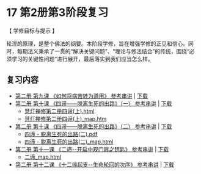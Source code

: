 

# 17 第2册第3阶段复习

【 学修目标与提示 】

轮涅的原理，是整个佛法的纲要。本阶段学修，旨在增强学修的正见和信心。同时，每期法义秉承了一贯的“解决关键问题”、“理论与修法结合”的传统，围绕“必须学习的关键性问题”进行展开，最后落实到我们应当怎么样。

## 复习内容

* [第二册 第九课 《如何将病苦转为道用》 参考串讲](http://view.officeapps.live.com/op/view.aspx?src=https://f.huidengchanxiu.net/hdv/f/up/%E5%A6%82%E4%BD%95%E5%B0%86%E7%97%85%E8%8B%A6%E8%BD%AC%E4%B8%BA.ppt) | [下载](https://f.huidengchanxiu.net/hdv/f/up/%E5%A6%82%E4%BD%95%E5%B0%86%E7%97%85%E8%8B%A6%E8%BD%AC%E4%B8%BA.ppt)
* [第二册 第十课 《四谛——脱离生死的出路》（一） 参考串讲](http://view.officeapps.live.com/op/view.aspx?src=https://f.huidengchanxiu.net/hdv/f/up/%E6%85%A7%E7%81%AF%E7%A6%85%E4%BF%AE%E7%8F%AD%E7%AC%AC%E4%BA%8C%E5%86%8C%E7%AC%AC%E5%8D%81%E8%AF%BE%E5%9B%9B%E8%B0%9B%EF%BC%88%E4%B8%80%EF%BC%89.pptx) | [下载](https://f.huidengchanxiu.net/hdv/f/up/%E6%85%A7%E7%81%AF%E7%A6%85%E4%BF%AE%E7%8F%AD%E7%AC%AC%E4%BA%8C%E5%86%8C%E7%AC%AC%E5%8D%81%E8%AF%BE%E5%9B%9B%E8%B0%9B%EF%BC%88%E4%B8%80%EF%BC%89.pptx)
  * [慧灯禅修第二册四谛(上).html](https://f.huidengchanxiu.net/hdv/f/up/%E6%85%A7%E7%81%AF%E7%A6%85%E4%BF%AE%E7%AC%AC%E4%BA%8C%E5%86%8C%E5%9B%9B%E8%B0%9B%E4%B8%8A.html)
  * [慧灯禅修第二册四谛(上)_map.htm](https://f.huidengchanxiu.net/hdv/f/up/%E6%85%A7%E7%81%AF%E7%A6%85%E4%BF%AE%E7%AC%AC%E4%BA%8C%E5%86%8C%E5%9B%9B%E8%B0%9B%E4%B8%8A_map.html)
* [第二册 第十课 《四谛——脱离生死的出路》（二） 参考串讲](http://view.officeapps.live.com/op/view.aspx?src=https://f.huidengchanxiu.net/hdv/f/up/%E6%85%A7%E7%81%AF%E7%A6%85%E4%BF%AE%E7%8F%AD%E7%AC%AC%E4%BA%8C%E5%86%8C%E7%AC%AC%E5%8D%81%E4%B8%80%E8%AF%BE%E5%9B%9B%E8%B0%9B%EF%BC%88%E4%BA%8C%EF%BC%89.pptx) | [下载](https://f.huidengchanxiu.net/hdv/f/up/%E6%85%A7%E7%81%AF%E7%A6%85%E4%BF%AE%E7%8F%AD%E7%AC%AC%E4%BA%8C%E5%86%8C%E7%AC%AC%E5%8D%81%E4%B8%80%E8%AF%BE%E5%9B%9B%E8%B0%9B%EF%BC%88%E4%BA%8C%EF%BC%89.pptx)
  * [四谛 - 脱离生死的出路(二).pdf](https://f.huidengchanxiu.net/hdv/f/up/%e5%9b%9b%e8%b0%9b%e2%80%94%e2%80%94%e8%84%b1%e7%a6%bb%e7%94%9f%e6%ad%bb%e7%9a%84%e5%87%ba%e8%b7%af%e4%ba%8c.md.pdf)
  * [四谛 - 脱离生死的出路(二)_map.html](https://f.huidengchanxiu.net/hdv/f/up/%E5%9B%9B%E8%B0%9B%E2%80%94%E2%80%94%E8%84%B1%E7%A6%BB%E7%94%9F%E6%AD%BB%E7%9A%84%E5%87%BA%E8%B7%AF%E4%BA%8C_map.html)
* [第二册 第十一课 《二谛--开启中观门扉之钥匙》 参考串讲](http://view.officeapps.live.com/op/view.aspx?src=https://f.huidengchanxiu.net/hdv/f/up/%E6%85%A7%E7%81%AF%E7%A6%85%E4%BF%AE%E7%8F%AD%E7%AC%AC%E4%BA%8C%E5%86%8C%E7%AC%AC%E5%8D%81%E4%BA%8C%E8%AF%BE%E4%BA%8C%E8%B0%9B%EF%BC%88%E4%B8%80%EF%BC%89.pptx) | [下载](https://f.huidengchanxiu.net/hdv/f/up/%E6%85%A7%E7%81%AF%E7%A6%85%E4%BF%AE%E7%8F%AD%E7%AC%AC%E4%BA%8C%E5%86%8C%E7%AC%AC%E5%8D%81%E4%BA%8C%E8%AF%BE%E4%BA%8C%E8%B0%9B%EF%BC%88%E4%B8%80%EF%BC%89.pptx)
  * [二谛_map.html](https://f.huidengchanxiu.net/hdv/f/up/%E4%BA%8C%E8%B0%9B_map.html)
* [第二册 第十二课 《十二缘起支--生命轮回的次序》 参考串讲](http://view.officeapps.live.com/op/view.aspx?src=https://f.huidengchanxiu.net/hdv/f/up/%E6%85%A7%E7%81%AF%E7%A6%85%E4%BF%AE%E7%8F%AD%E7%AC%AC%E4%BA%8C%E5%86%8C%E7%AC%AC%E5%8D%81%E4%B8%89%E8%AF%BE%E5%8D%81%E4%BA%8C%E7%BC%98%E8%B5%B7%E6%94%AF%E7%94%9F%E5%91%BD%E8%BD%AE%E5%9B%9E%E7%9A%84%E6%AC%A1%E5%BA%8F.pptx) | [下载](https://f.huidengchanxiu.net/hdv/f/up/%E6%85%A7%E7%81%AF%E7%A6%85%E4%BF%AE%E7%8F%AD%E7%AC%AC%E4%BA%8C%E5%86%8C%E7%AC%AC%E5%8D%81%E4%B8%89%E8%AF%BE%E5%8D%81%E4%BA%8C%E7%BC%98%E8%B5%B7%E6%94%AF%E7%94%9F%E5%91%BD%E8%BD%AE%E5%9B%9E%E7%9A%84%E6%AC%A1%E5%BA%8F.pptx)
